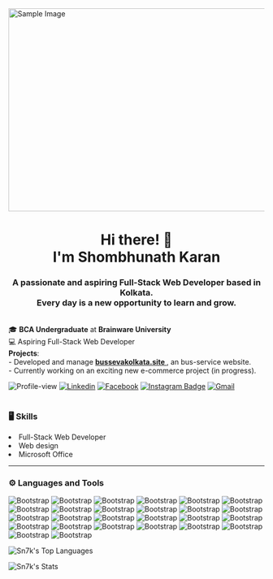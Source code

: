<img src="https://mir-s3-cdn-cf.behance.net/project_modules/fs/c4d73363342391.5aae0d5bacf95.gif" alt="Sample Image" width="1000" height="400">

<h1 align="center">Hi there! 👋 <br>I'm Shombhunath Karan</h1>
<h3 align="center">A passionate and aspiring Full-Stack Web Developer based in Kolkata.<br>Every day is a new opportunity to learn and grow.</h3>




<br>🎓 **BCA Undergraduate** at **Brainware University** 
<br> 💻 Aspiring Full-Stack Web Developer  
**Projects**:  <br>- Developed and manage **[bussevakolkata.site ](https://bussevakolkata.site/)**, an bus-service website.  <br>- Currently working on an exciting new e-commerce project (in progress).  

![Profile-view](https://komarev.com/ghpvc/?username=sn7k&label=Profile%20views&color=0e75b6&style=flat)
[![Linkedin](https://img.shields.io/badge/-LinkedIn-blue?style=flat&logo=Linkedin&logoColor=white)](https://www.linkedin.com/in/shombhunath-karan/)
[![Facebook](https://img.shields.io/badge/Facebook-%231877F2.svg?logo=Facebook&logoColor=white)](https://facebook.com/profile.php?id=61552513097713)
[![Instagram Badge](https://img.shields.io/badge/-Instagram-purple?logo=instagram&logoColor=white&link=https://instagram.com/shombhu__/)](https://www.instagram.com/shombhu__)
[![Gmail](https://img.shields.io/badge/-Gmail-c14438?style=flat&logo=Gmail&logoColor=white)](mailto:karanshombhu@gmail.com)



<h1></h1>


  ### 🖥 Skills
<li> Full-Stack Web Developer</li>
<li> Web design</li>
<li> Microsoft Office</li>


  




<hr>
  
### ⚙️ Languages and Tools

![Bootstrap](https://img.shields.io/badge/-HTML5-05122A?style=plastic&logo=HTML5&color=313131) ![Bootstrap](https://img.shields.io/badge/-CSS3-05122A?style=plastic&logo=CSS3&color=313131) ![Bootstrap](https://img.shields.io/badge/-JavaScript-05122A?style=plastic&logo=JavaScript&color=313131) ![Bootstrap](https://img.shields.io/badge/-Java-05122A?style=plastic&logo=Java&color=313131) ![Bootstrap](https://img.shields.io/badge/-PHP-05122A?style=plastic&logo=PHP&color=313131) ![Bootstrap](https://img.shields.io/badge/-Python-05122A?style=plastic&logo=Python&color=313131) ![Bootstrap](https://img.shields.io/badge/-Bootstrap-05122A?style=plastic&logo=Bootstrap&color=313131) ![Bootstrap](https://img.shields.io/badge/-C-05122A?style=plastic&logo=C&color=313131) ![Bootstrap](https://img.shields.io/badge/-Netlify-05122A?style=plastic&logo=Netlify&color=313131) ![Bootstrap](https://img.shields.io/badge/-Bootstrap-05122A?style=plastic&logo=Bootstrap&color=313131) ![Bootstrap](https://img.shields.io/badge/-WordPress-05122A?style=plastic&logo=WordPress&color=313131) ![Bootstrap](https://img.shields.io/badge/-Apache-05122A?style=plastic&logo=Apache&color=313131) ![Bootstrap](https://img.shields.io/badge/-MicrosoftSQLServer-05122A?style=plastic&logo=MicrosoftSQLServer&color=313131) ![Bootstrap](https://img.shields.io/badge/-Adobe-05122A?style=plastic&logo=Adobe&color=313131) ![Bootstrap](https://img.shields.io/badge/-Adobe%20Lightroom-05122A?style=plastic&logo=Adobe-Lightroom&color=313131) ![Bootstrap](https://img.shields.io/badge/-Git-05122A?style=plastic&logo=Git&color=313131) ![Bootstrap](https://img.shields.io/badge/-DBMS-05122A?style=plastic&logo=DBMS&color=313131) ![Bootstrap](https://img.shields.io/badge/-Unity-05122A?style=plastic&logo=Unity&color=313131) ![Bootstrap](https://img.shields.io/badge/-Ubisoft-05122A?style=plastic&logo=Ubisoft&color=313131) ![Bootstrap](https://img.shields.io/badge/-Unreal%20Engine-05122A?style=plastic&logo=Unreal-Engine&color=313131) ![Bootstrap](https://img.shields.io/badge/-Riot%20Games-05122A?style=plastic&logo=Riot-Games&color=313131) ![Bootstrap](https://img.shields.io/badge/-PlayStation%20Network-05122A?style=plastic&logo=PlayStation-Network&color=313131) ![Bootstrap](https://img.shields.io/badge/-Steam-05122A?style=plastic&logo=Steam&color=313131) ![Bootstrap](https://img.shields.io/badge/-EA-05122A?style=plastic&logo=EA&color=313131) ![Bootstrap](https://img.shields.io/badge/-Vagrant-05122A?style=plastic&logo=Vagrant&color=313131) ![Bootstrap](https://img.shields.io/badge/-Epic%20Games-05122A?style=plastic&logo=Epic-Games&color=313131)


![Sn7k's Top Languages](https://github-readme-stats.vercel.app/api/top-langs/?username=Sn7k&theme=react&show_icons=true&hide_border=false&layout=compact)



![Sn7k's Stats](https://github-readme-stats.vercel.app/api?username=Sn7k&theme=react&show_icons=true&hide_border=false&count_private=true)






